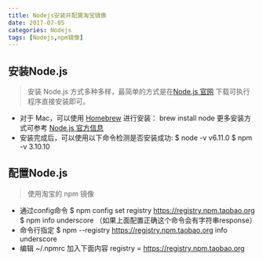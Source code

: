 ```yaml
---
title: Nodejs安装并配置淘宝镜像
date: 2017-07-05
categories: Nodejs
tags: [Nodejs,npm镜像]
---
```

## 安装Node.js
>安装 Node.js 方式多种多样，最简单的方式是在[Node.js 官网](https://nodejs.org/en/) 下载可执行程序直接安装即可。
+ 对于 Mac，可以使用 [Homebrew](http://brew.sh/) 进行安装：
      brew install node
更多安装方式可参考 [Node.js 官方信息](https://nodejs.org/en/download/)
+ 安装完成后，可以使用以下命令检测是否安装成功:
      $ node -v
      v6.11.0
      $ npm -v
      3.10.10

## 配置Node.js
>使用淘宝的 npm 镜像
+ 通过config命令
      $ npm config set registry https://registry.npm.taobao.org   
      $ npm info underscore （如果上面配置正确这个命令会有字符串response）
+ 命令行指定
      $ npm --registry https://registry.npm.taobao.org info underscore    
+ 编辑 ~/.npmrc 加入下面内容
      registry = https://registry.npm.taobao.org
